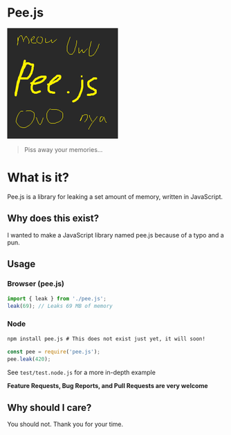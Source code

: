 # Pee.js
![Pee.js Logo](logo.png)
> Piss away your memories...

# What is it?
Pee.js is a library for leaking a set amount of memory, written in JavaScript.

## Why does this exist?
I wanted to make a JavaScript library named pee.js because of a typo and a pun.

## Usage

### Browser (pee.js)
```js
import { leak } from './pee.js';
leak(69); // Leaks 69 MB of memory
```

### Node
```console
npm install pee.js # This does not exist just yet, it will soon!
```
```js
const pee = require('pee.js');
pee.leak(420);
```
See `test/test.node.js` for a more in-depth example

**Feature Requests, Bug Reports, and Pull Requests are very welcome**

## Why should I care?
You should not. Thank you for your time.